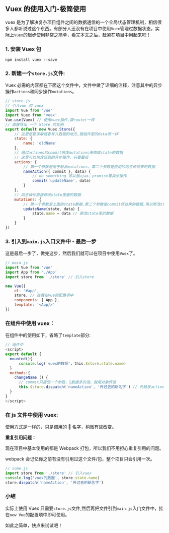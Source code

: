 ## Vuex 的使用入门-极简使用

vuex 是为了解决复杂项目组件之间的数据通信的一个全局状态管理机制，相信很多人都听说过这个东西。有部分人还没有在项目中使用`Vuex`管理过数据状态，实际上`Vuex`的起步使用非常之简单，看完本文之后，赶紧在项目中用起来吧！

### 1. 安装 Vuex 包

```
npm install vuex --save
```

### 2. 新建一个`store.js`文件:

Vuex 必需的内容都在下面这个文件中，文件中做了详细的注释，注意其中的异步操作`actions`和同步操作`mutations`。

```js
// store.js
// 引入vue 和 vuex
import Vue from 'vue'
import Vuex from 'vuex'
Vue.use(Vuex) // 使用vuex插件,跟router一样
// 直接导出 一个 Store 的实例
export default new Vuex.Store({
	// 这里是要读取或者写入数据的地方,跟组件里的data项一样
	state: {
		name: 'oldName'
	},
	// 通过actions的commit触发mutations来修改state的数据
	// 这里可以包含任意的异步操作，只要最后
	actions: {
		// 第一个参数是用于触发mutations，第二个参数是使用的地方传过来的数据
		nameAction({ commit }, data) {
			// do something 可以是ajax、promise等异步操作
			commit('updateName', data)
		}
	},
	// 同步操作直接修改state里面的数据
	mutations: {
		// 第一个参数是上面的state数据,第二个参数是commit传过来的数据,用以修改state数据。
		updateName(state, data) {
			state.name = data // 更改state里的数据
		}
	}
})
```

### 3. 引入到`main.js`入口文件中 - 最后一步

这是最后一步了，做完这步，然后我们就可以在项目中使用`Vuex`了。

```js
// main.js
import Vue from 'vue'
import App from './App'
import store from './store' // 引入store

new Vue({
	el: '#app',
	store, // 挂载在Vue的配置项中
	components: { App },
	template: '<App/>'
})
```

### 在组件中使用 vuex：

在组件中的使用如下，省略了`template`部分:

```js
// 组件中
<script>
export default {
  mounted(){
      console.log('vuex的数据'，this.$store.state.name)
  }
  methods:{
    changeName () {
      // commit只接受一个参数，数据多的话，就用对象传递
      this.$store.dispatch('nameAction', '传过去的新名字') // 先触发actions，再由commit触发mutations来修改数据
  }
}
</script>
```

### 在 js 文件中使用 vuex:

使用方式是一样的，只是调用的  名字，稍微有些改变。

**重复引用问题：**

现在项目中基本使用的都是 Webpack 打包，所以我们不用担心重复引用的问题。

webpack 会记忆你之前有没有引用过这个文件/包，整个项目只会引用一次。

```js
// some.js
import store from './store' // 引入vuex
console.log('vuex的数据', store.state.name)
store.dispatch('nameAction', '传过去的新名字')
```

### 小结

实际上使用 Vuex 只需要`store.js`文件,然后再把文件引到`main.js`入门文件中，挂在`new Vue`的配置项中即可使用。

如此之简单，快点来试试吧！

<!-- 特殊字符串：用于修改/删除markdown的结尾提示语-->

